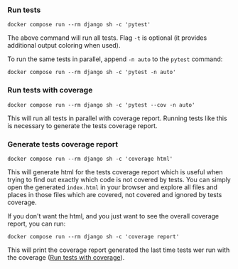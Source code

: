 ### Run tests

    docker compose run --rm django sh -c 'pytest'

The above command will run all tests.
Flag `-t` is optional (it provides additional output coloring when used).

To run the same tests in parallel, append `-n auto` to the `pytest` command:

    docker compose run --rm django sh -c 'pytest -n auto'

### Run tests with coverage

    docker compose run --rm django sh -c 'pytest --cov -n auto'

This will run all tests in parallel with coverage report.
Running tests like this is necessary to generate the tests coverage report.

### Generate tests coverage report

    docker compose run --rm django sh -c 'coverage html'

This will generate html for the tests coverage report which is useful when trying
to find out exactly which code is not covered by tests.
You can simply open the generated `index.html` in your browser and explore all files
and places in those files which are covered, not covered and ignored by tests coverage.

If you don't want the html, and you just want to see the overall coverage report, you
can run:

    docker compose run --rm django sh -c 'coverage report'

This will print the coverage report generated the last time tests wer run with the
coverage ([Run tests with coverage](#run-tests-with-coverage)).
